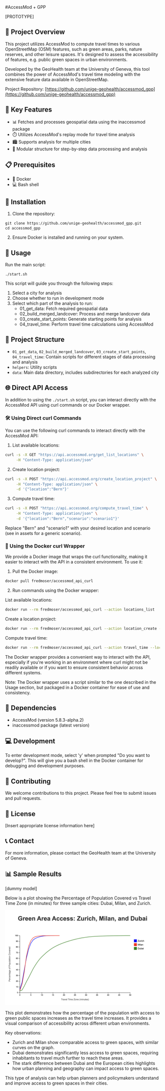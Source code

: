 #AccessMod + GPP

[PROTOTYPE]

## 🌟 Project Overview

This project utilizes AccessMod to compute travel times to various OpenStreetMap (OSM) features, such as green areas, parks, nature reserves, and other leisure spaces. It's designed to assess the accessibility of features, e.g. public green spaces in urban environments.

Developed by the GeoHealth team at the University of Geneva, this tool combines the power of AccessMod's travel time modeling with the extensive feature data available in OpenStreetMap.

Project Repository: [https://github.com/unige-geohealth/accessmod_gpp](https://github.com/unige-geohealth/accessmod_gpp)




## 🔑 Key Features

- 📊 Fetches and processes geospatial data using the inaccessmod package
- ⏱️ Utilizes AccessMod's replay mode for travel time analysis
- 🏙️ Supports analysis for multiple cities
- 🧩 Modular structure for step-by-step data processing and analysis

## 📋 Prerequisites

- 🐳 Docker
- 💻 Bash shell

## 🚀 Installation

1. Clone the repository:

```
git clone https://github.com/unige-geohealth/accessmod_gpp.git
cd accessmod_gpp
```

2. Ensure Docker is installed and running on your system.

## 🔧 Usage

Run the main script:

```
./start.sh
```

This script will guide you through the following steps:

1. Select a city for analysis
2. Choose whether to run in development mode
3. Select which part of the analysis to run:
   - 01_get_data: Fetch required geospatial data
   - 02_build_merged_landcover: Process and merge landcover data
   - 03_create_start_points: Generate starting points for analysis
   - 04_travel_time: Perform travel time calculations using AccessMod

## 📁 Project Structure

- `01_get_data`, `02_build_merged_landcover`, `03_create_start_points`, `04_travel_time`: Contain scripts for different stages of data processing and analysis
- `helpers`: Utility scripts
- `data`: Main data directory, includes subdirectories for each analyzed city


## 🌐 Direct API Access

In addition to using the `./start.sh` script, you can interact directly with the AccessMod API using curl commands or our Docker wrapper.

### 🛠️ Using Direct curl Commands

You can use the following curl commands to interact directly with the AccessMod API:

1. List available locations:
```bash
curl -s -X GET "https://api.accessmod.org/get_list_locations" \
     -H "Content-Type: application/json"
```

2. Create location project:
```bash
curl -s -X POST "https://api.accessmod.org/create_location_project" \
     -H "Content-Type: application/json" \
     -d '{"location":"Bern"}'
```

3. Compute travel time:
```bash
curl -s -X POST "https://api.accessmod.org/compute_travel_time" \
     -H "Content-Type: application/json" \
     -d '{"location":"Bern","scenario":"scenario1"}'
```

Replace "Bern" and "scenario1" with your desired location and scenario (see in assets for a generic scenario).

### 🐳 Using the Docker curl Wrapper

We provide a Docker image that wraps the curl functionality, making it easier to interact with the API in a consistent environment. To use it:

1. Pull the Docker image:
```bash
docker pull fredmoser/accessmod_api_curl
```

2. Run commands using the Docker wrapper:

List available locations:
```bash
docker run --rm fredmoser/accessmod_api_curl --action locations_list
```

Create a location project:
```bash
docker run --rm fredmoser/accessmod_api_curl --action location_create --location Bern
```

Compute travel time:
```bash
docker run --rm fredmoser/accessmod_api_curl --action travel_time --location Bern --scenario scenario1
```

The Docker wrapper provides a convenient way to interact with the API, especially if you're working in an environment where curl might not be readily available or if you want to ensure consistent behavior across different systems.

Note: The Docker wrapper uses a script similar to the one described in the Usage section, but packaged in a Docker container for ease of use and consistency.


## 🔗 Dependencies

- AccessMod (version 5.8.3-alpha.2)
- inaccessmod package (latest version)

## 💻 Development

To enter development mode, select 'y' when prompted "Do you want to develop?". This will give you a bash shell in the Docker container for debugging and development purposes.

## 🤝 Contributing

We welcome contributions to this project. Please feel free to submit issues and pull requests.

## 📄 License

[Insert appropriate license information here]

## 📞 Contact

For more information, please contact the GeoHealth team at the University of Geneva.

## 📊 Sample Results

[dummy model]

Below is a plot showing the Percentage of Population Covered vs Travel Time Zone (in minutes) for three sample cities: Dubai, Milan, and Zurich.

![Population Coverage vs Travel Time](assets/example_comparison_green_access.png)

This plot demonstrates how the percentage of the population with access to green public spaces increases as the travel time increases. It provides a visual comparison of accessibility across different urban environments.

Key observations:
- Zurich and Milan show comparable access to green spaces, with similar curves on the graph.
- Dubai demonstrates significantly less access to green spaces, requiring inhabitants to travel much further to reach these areas.
- The stark difference between Dubai and the European cities highlights how urban planning and geography can impact access to green spaces.

This type of analysis can help urban planners and policymakers understand and improve access to green spaces in their cities.
